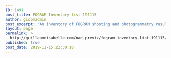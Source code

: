 ```yaml
---
ID: 1491
post_title: FOGRAM Inventory list 191115
author: gicomadmin
post_excerpt: "An inventory of FOGRAM shooting and photogrammetry results"
layout: page
permalink: >
  http://guillaumeisabelle.com/nad-previz/fogram-inventory-list-191115/
published: true
post_date: 2019-11-15 22:30:18
---
```

<!-- wp:block {"ref":1488} /-->
